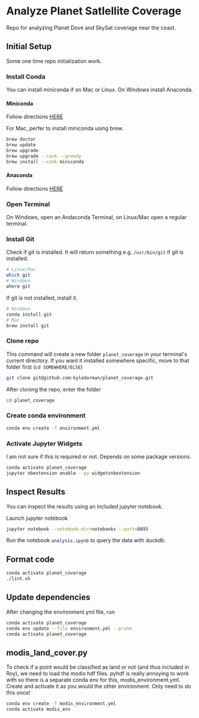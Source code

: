 # Analyze Planet Satlellite Coverage

Repo for analyzing Planet Dove and SkySat coverage near the coast.

## Initial Setup

Some one time repo initialization work. 

### Install Conda
You can install miniconda if on Mac or Linux. On Windows install Anaconda.

#### Miniconda
Follow directions [HERE](https://docs.anaconda.com/miniconda/install/)

For Mac, perfer to install miniconda using brew. 
```bash
brew doctor
brew update
brew upgrade
brew upgrade --cask --greedy
brew install --cask miniconda
```

#### Anaconda
Follow directions [HERE](https://docs.anaconda.com/anaconda/install/)

### Open Terminal
On Windows, open an Andaconda Terminal, on Linux/Mac open a regular terminal. 

### Install Git
Check if git is installed. It will return something e.g. `/usr/bin/git` if git is installed. 
```bash
# Linux/Mac
which git
# Windows
where git
```

If git is not installed, install it. 
```bash
# Windows
conda install git
# Mac
brew install git
```

### Clone repo
This command will create a new folder `planet_coverage` in your terminal's current directory. If you want it installed somewhere specific, move to that folder first (`cd SOMEWHERE/ELSE`)
```bash
git clone git@github.com:kyledorman/planet_coverage.git
```

After cloning the repo, enter the folder
```bash
cd planet_coverage
```

### Create conda environment
```bash
conda env create -f environment.yml
```

### Activate Jupyter Widgets
I am not sure if this is required or not. Depends on some package versions.
```bash
conda activate planet_coverage
jupyter nbextension enable --py widgetsnbextension
```

## Inspect Results
You can inspect the results using an included jupyter notebook. 

Launch jupyter notebook
```bash
jupyter notebook --notebook-dir=notebooks --port=8893
```
Run the notebook `analysis.ipynb` to query the data with duckdb. 

## Format code
```bash
conda activate planet_coverage
./lint.sh
```

## Update dependencies
After changing the environment.yml file, run
```bash
conda activate planet_coverage
conda env update --file environment.yml --prune
conda activate planet_coverage
```

## modis_land_cover.py
To check if a point would be classified as land or not (and thus included in Roy), we need to load the modis hdf files. pyhdf is really annoying to work with so there is a separate conda env for this, modis_environment.yml. Create and activate it as you would the other environment. Only need to do this once!
```bash
conda env create -f modis_environment.yml
conda activate modis_env
```